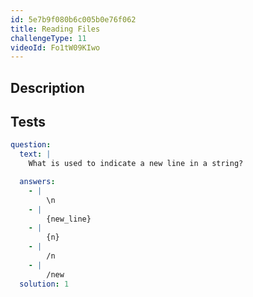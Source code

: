 ```yaml
---
id: 5e7b9f080b6c005b0e76f062
title: Reading Files
challengeType: 11
videoId: Fo1tW09KIwo
---
```


## Description
<section id='description'>

</section>

## Tests
<section id='tests'>

```yml
question:
  text: |
    What is used to indicate a new line in a string?

  answers:
    - |
        \n
    - |
        {new_line}
    - |
        {n}
    - |
        /n
    - |
        /new
  solution: 1
```

</section>
